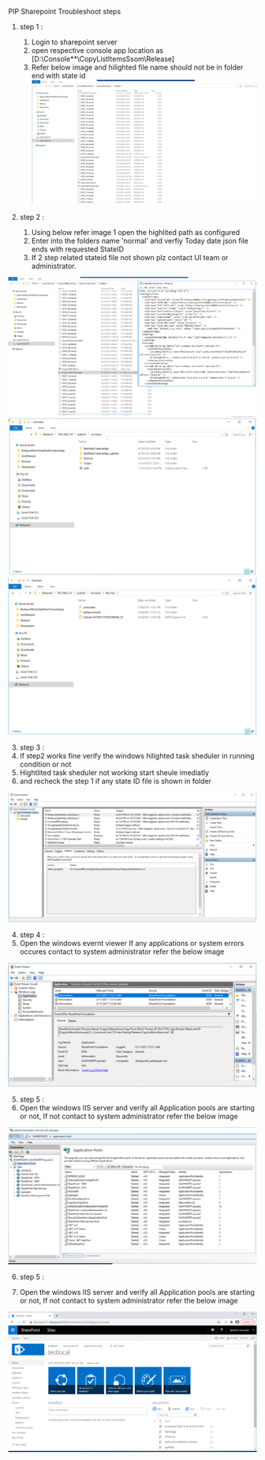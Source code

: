 
PIP Sharepoint Troubleshoot steps
1. step 1 :
   1.  Login to sharepoint server
   2.  open respective console app location as [D:\Console**\CopyListItemsSsom\Release]
   3.  Refer below image and hilighted file name should not be in folder end with state id 
![](images/step1.PNG)

2. step 2 :

   1. Using below refer image 1 open the highlited path as configured 
   2. Enter into the folders name 'normal' and verfiy Today date json file ends with requested StateID
   3. If 2 step related stateid file not shown plz contact UI team or administrator.
  

![](images/step2.PNG)
![](images/step3.PNG)
![](images/step4.PNG)

3. step 3 :
 1. If step2 works fine verify the windows hilighted task sheduler in running condition or not  
 2. Hightlited task sheduler not working start sheule imediatly 
 3. and recheck the step 1 if any state ID file is shown in folder

![](images/step6.PNG)

4. step 4 :
 1. Open the windows evernt viewer If any applications or system errors occures contact to system administrator refer the below image 
    
![](images/step7.PNG)

5. step 5 :
 1. Open the windows IIS server and verify all Application pools are starting or not, If not contact to system administrator refer the below image 
 
![](images/step8.PNG)

6. step 5 :

 1. Open the windows IIS server and verify all Application pools are starting or not, If not contact to system administrator refer the below image 
 
  
![](images/step9.PNG)
    
    
    
    
    
    
    
    
    
